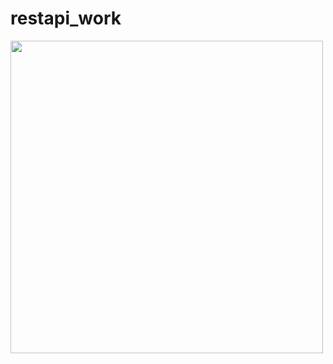 # restapi_work

<img src="https://github.com/user-attachments/assets/d04cb841-0557-45e9-aa35-1d0e92feb1da" height="500">

